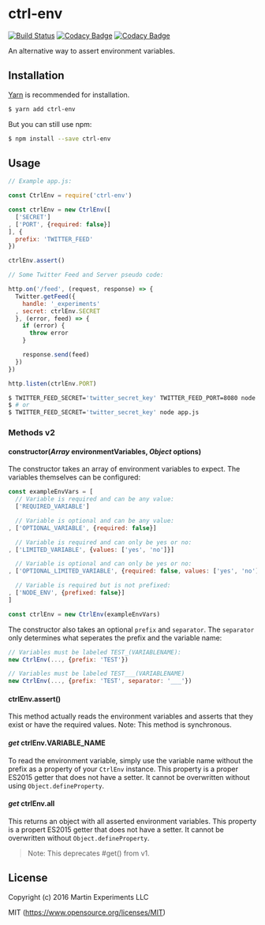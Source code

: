 # ctrl-env

[![Build Status](https://travis-ci.org/martin-experiments/ctrl-env.svg?branch=master)](https://travis-ci.org/martin-experiments/ctrl-env)
[![Codacy Badge](https://api.codacy.com/project/badge/Grade/7986492604f542938f19f4907a4e7f0c)](https://www.codacy.com/app/suitupalex/ctrl-env?utm_source=github.com&amp;utm_medium=referral&amp;utm_content=martin-experiments/ctrl-env&amp;utm_campaign=Badge_Grade)
[![Codacy Badge](https://api.codacy.com/project/badge/Coverage/7986492604f542938f19f4907a4e7f0c)](https://www.codacy.com/app/suitupalex/ctrl-env?utm_source=github.com&amp;utm_medium=referral&amp;utm_content=martin-experiments/ctrl-env&amp;utm_campaign=Badge_Coverage)

An alternative way to assert environment variables.

## Installation

[Yarn](https://yarnpkg.com) is recommended for installation.

```bash
$ yarn add ctrl-env
```

But you can still use npm:

```bash
$ npm install --save ctrl-env
```

## Usage

```javascript
// Example app.js:

const CtrlEnv = require('ctrl-env')

const ctrlEnv = new CtrlEnv([
  ['SECRET']
, ['PORT', {required: false}]
], {
  prefix: 'TWITTER_FEED'
})

ctrlEnv.assert()

// Some Twitter Feed and Server pseudo code:

http.on('/feed', (request, response) => {
  Twitter.getFeed({
    handle: '_experiments'
  , secret: ctrlEnv.SECRET
  }, (error, feed) => {
    if (error) {
      throw error
    }

    response.send(feed)
  })
})

http.listen(ctrlEnv.PORT)
```

```bash
$ TWITTER_FEED_SECRET='twitter_secret_key' TWITTER_FEED_PORT=8080 node app.js
$ # or
$ TWITTER_FEED_SECRET='twitter_secret_key' node app.js
```

### Methods v2

#### constructor(*Array* environmentVariables, *Object* options)

The constructor takes an array of environment variables to expect. The variables
themselves can be configured:

```javascript
const exampleEnvVars = [
  // Variable is required and can be any value:
  ['REQUIRED_VARIABLE']

  // Variable is optional and can be any value:
, ['OPTIONAL_VARIABLE', {required: false}]

  // Variable is required and can only be yes or no:
, ['LIMITED_VARIABLE', {values: ['yes', 'no']}]

  // Variable is optional and can only be yes or no:
, ['OPTIONAL_LIMITED_VARIABLE', {required: false, values: ['yes', 'no']}]

  // Variable is required but is not prefixed:
, ['NODE_ENV', {prefixed: false}]
]

const ctrlEnv = new CtrlEnv(exampleEnvVars)
```

The constructor also takes an optional `prefix` and `separator`. The `separator`
only determines what seperates the prefix and the variable name:

```javascript
// Variables must be labeled TEST_(VARIABLENAME):
new CtrlEnv(..., {prefix: 'TEST'})

// Variables must be labeled TEST___(VARIABLENAME)
new CtrlEnv(..., {prefix: 'TEST', separator: '___'})
```

#### ctrlEnv.assert()

This method actually reads the environment variables and asserts that they exist
or have the required values. Note: This method is synchronous.

#### *get* ctrlEnv.VARIABLE_NAME

To read the environment variable, simply use the variable name without the
prefix as a property of your `CtrlEnv` instance. This property is a proper
ES2015 getter that does not have a setter. It cannot be overwritten without
using `Object.defineProperty`.

#### *get* ctrlEnv.all

This returns an object with all asserted environment variables. This property is
a propert ES2015 getter that does not have a setter. It cannot be overwritten
without `Object.defineProperty`.

> Note: This deprecates #get() from v1.

## License

Copyright (c) 2016 Martin Experiments LLC

MIT (https://www.opensource.org/licenses/MIT)
